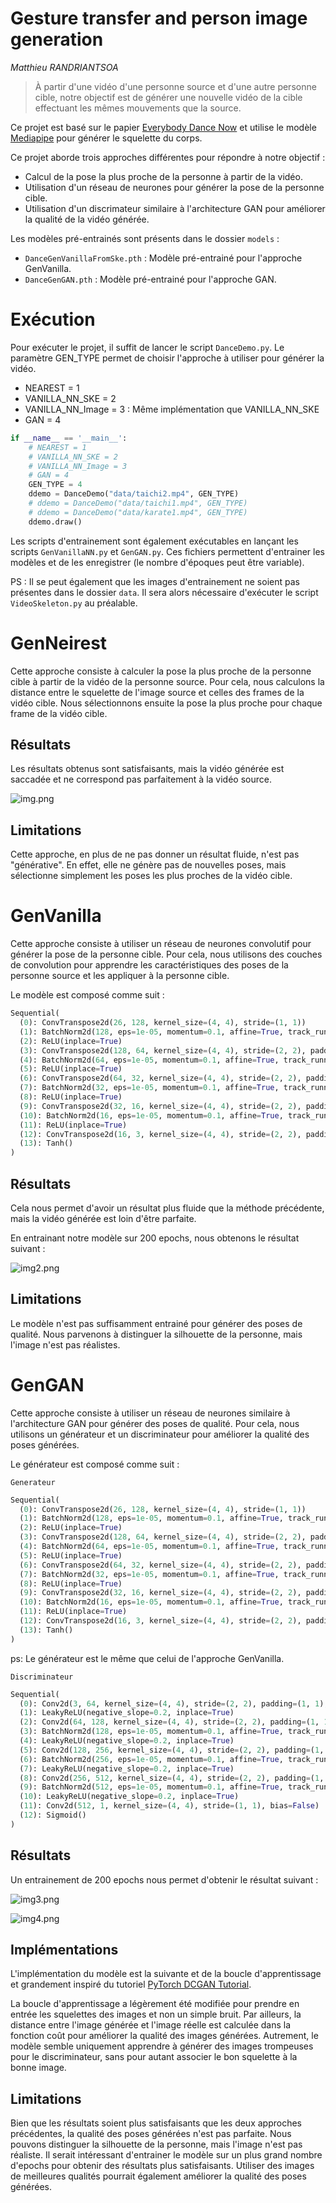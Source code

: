 
# Gesture transfer and person image generation 

_Matthieu RANDRIANTSOA_

> À partir d'une vidéo d'une personne source et d'une autre personne cible, notre objectif est de générer une nouvelle vidéo de la cible effectuant les mêmes mouvements que la source.

Ce projet est basé sur le papier [Everybody Dance Now](https://arxiv.org/abs/1808.07371) et utilise le modèle [Mediapipe](https://mediapipe-studio.webapps.google.com/studio/demo/pose_landmarker) pour générer le squelette du corps.

Ce projet aborde trois approches différentes pour répondre à notre objectif :
- Calcul de la pose la plus proche de la personne à partir de la vidéo.
- Utilisation d'un réseau de neurones pour générer la pose de la personne cible.
- Utilisation d'un discrimateur similaire à l'architecture GAN pour améliorer la qualité de la vidéo générée.

Les modèles pré-entrainés sont présents dans le dossier `models` :
- `DanceGenVanillaFromSke.pth` : Modèle pré-entrainé pour l'approche GenVanilla.
- `DanceGenGAN.pth` : Modèle pré-entrainé pour l'approche GAN.

# Exécution

Pour exécuter le projet, il suffit de lancer le script `DanceDemo.py`. Le paramètre GEN_TYPE permet de choisir l'approche à utiliser pour générer la vidéo.
- NEAREST = 1
- VANILLA_NN_SKE = 2
- VANILLA_NN_Image = 3 : Même implémentation que VANILLA_NN_SKE
- GAN = 4

```python
if __name__ == '__main__':
    # NEAREST = 1
    # VANILLA_NN_SKE = 2
    # VANILLA_NN_Image = 3
    # GAN = 4
    GEN_TYPE = 4
    ddemo = DanceDemo("data/taichi2.mp4", GEN_TYPE)
    # ddemo = DanceDemo("data/taichi1.mp4", GEN_TYPE)
    # ddemo = DanceDemo("data/karate1.mp4", GEN_TYPE)
    ddemo.draw()
```

Les scripts d'entrainement sont également exécutables en lançant les scripts `GenVanillaNN.py` et `GenGAN.py`.
Ces fichiers permettent d'entrainer les modèles et de les enregistrer (le nombre d'époques peut être variable).

PS : Il se peut également que les images d'entrainement ne soient pas présentes dans le dossier `data`. Il sera alors nécessaire d'exécuter le script `VideoSkeleton.py` au préalable.

# GenNeirest

Cette approche consiste à calculer la pose la plus proche de la personne cible à partir de la vidéo de la personne source. Pour cela, nous calculons la distance entre le squelette de l'image source et celles des frames de la vidéo cible. Nous sélectionnons ensuite la pose la plus proche pour chaque frame de la vidéo cible.

## Résultats

Les résultats obtenus sont satisfaisants, mais la vidéo générée est saccadée et ne correspond pas parfaitement à la vidéo source.

![img.png](images/img.png)

## Limitations

Cette approche, en plus de ne pas donner un résultat fluide, n'est pas "générative". En effet, elle ne génère pas de nouvelles poses, mais sélectionne simplement les poses les plus proches de la vidéo cible.

# GenVanilla

Cette approche consiste à utiliser un réseau de neurones convolutif pour générer la pose de la personne cible. Pour cela, nous utilisons des couches de convolution pour apprendre les caractéristiques des poses de la personne source et les appliquer à la personne cible.

Le modèle est composé comme suit : 

```python
Sequential(
  (0): ConvTranspose2d(26, 128, kernel_size=(4, 4), stride=(1, 1))
  (1): BatchNorm2d(128, eps=1e-05, momentum=0.1, affine=True, track_running_stats=True)
  (2): ReLU(inplace=True)
  (3): ConvTranspose2d(128, 64, kernel_size=(4, 4), stride=(2, 2), padding=(1, 1))
  (4): BatchNorm2d(64, eps=1e-05, momentum=0.1, affine=True, track_running_stats=True)
  (5): ReLU(inplace=True)
  (6): ConvTranspose2d(64, 32, kernel_size=(4, 4), stride=(2, 2), padding=(1, 1))
  (7): BatchNorm2d(32, eps=1e-05, momentum=0.1, affine=True, track_running_stats=True)
  (8): ReLU(inplace=True)
  (9): ConvTranspose2d(32, 16, kernel_size=(4, 4), stride=(2, 2), padding=(1, 1))
  (10): BatchNorm2d(16, eps=1e-05, momentum=0.1, affine=True, track_running_stats=True)
  (11): ReLU(inplace=True)
  (12): ConvTranspose2d(16, 3, kernel_size=(4, 4), stride=(2, 2), padding=(1, 1))
  (13): Tanh()
)
```


## Résultats

Cela nous permet d'avoir un résultat plus fluide que la méthode précédente, mais la vidéo générée est loin d'être parfaite. 

En entrainant notre modèle sur 200 epochs, nous obtenons le résultat suivant :

![img2.png](images/img2.png)

## Limitations

Le modèle n'est pas suffisamment entrainé pour générer des poses de qualité. Nous parvenons à distinguer la silhouette de la personne, mais l'image n'est pas réalistes.

# GenGAN

Cette approche consiste à utiliser un réseau de neurones similaire à l'architecture GAN pour générer des poses de qualité. Pour cela, nous utilisons un générateur et un discriminateur pour améliorer la qualité des poses générées.

Le générateur est composé comme suit : 

`Generateur`
```python
Sequential(
  (0): ConvTranspose2d(26, 128, kernel_size=(4, 4), stride=(1, 1))
  (1): BatchNorm2d(128, eps=1e-05, momentum=0.1, affine=True, track_running_stats=True)
  (2): ReLU(inplace=True)
  (3): ConvTranspose2d(128, 64, kernel_size=(4, 4), stride=(2, 2), padding=(1, 1))
  (4): BatchNorm2d(64, eps=1e-05, momentum=0.1, affine=True, track_running_stats=True)
  (5): ReLU(inplace=True)
  (6): ConvTranspose2d(64, 32, kernel_size=(4, 4), stride=(2, 2), padding=(1, 1))
  (7): BatchNorm2d(32, eps=1e-05, momentum=0.1, affine=True, track_running_stats=True)
  (8): ReLU(inplace=True)
  (9): ConvTranspose2d(32, 16, kernel_size=(4, 4), stride=(2, 2), padding=(1, 1))
  (10): BatchNorm2d(16, eps=1e-05, momentum=0.1, affine=True, track_running_stats=True)
  (11): ReLU(inplace=True)
  (12): ConvTranspose2d(16, 3, kernel_size=(4, 4), stride=(2, 2), padding=(1, 1))
  (13): Tanh()
)
```
ps: Le générateur est le même que celui de l'approche GenVanilla.

`Discriminateur`

```python
Sequential(
  (0): Conv2d(3, 64, kernel_size=(4, 4), stride=(2, 2), padding=(1, 1), bias=False)
  (1): LeakyReLU(negative_slope=0.2, inplace=True)
  (2): Conv2d(64, 128, kernel_size=(4, 4), stride=(2, 2), padding=(1, 1), bias=False)
  (3): BatchNorm2d(128, eps=1e-05, momentum=0.1, affine=True, track_running_stats=True)
  (4): LeakyReLU(negative_slope=0.2, inplace=True)
  (5): Conv2d(128, 256, kernel_size=(4, 4), stride=(2, 2), padding=(1, 1), bias=False)
  (6): BatchNorm2d(256, eps=1e-05, momentum=0.1, affine=True, track_running_stats=True)
  (7): LeakyReLU(negative_slope=0.2, inplace=True)
  (8): Conv2d(256, 512, kernel_size=(4, 4), stride=(2, 2), padding=(1, 1), bias=False)
  (9): BatchNorm2d(512, eps=1e-05, momentum=0.1, affine=True, track_running_stats=True)
  (10): LeakyReLU(negative_slope=0.2, inplace=True)
  (11): Conv2d(512, 1, kernel_size=(4, 4), stride=(1, 1), bias=False)
  (12): Sigmoid()
)
```

## Résultats

Un entrainement de 200 epochs nous permet d'obtenir le résultat suivant :

![img3.png](images/img3.png)

![img4.png](images/img4.png)

## Implémentations

L'implémentation du modèle est la suivante et de la boucle d'apprentissage et grandement inspiré du tutoriel [PyTorch DCGAN Tutorial](https://pytorch.org/tutorials/beginner/dcgan_faces_tutorial.html).

La boucle d'apprentissage a légèrement été modifiée pour prendre en entrée les squelettes des images et non un simple bruit. Par ailleurs, la distance entre l'image générée et l'image réelle est calculée dans la fonction coût pour améliorer la qualité des images générées. Autrement, le modèle semble uniquement apprendre à générer des images trompeuses pour le discriminateur, sans pour autant associer le bon squelette à la bonne image.  

## Limitations

Bien que les résultats soient plus satisfaisants que les deux approches précédentes, la qualité des poses générées n'est pas parfaite. Nous pouvons distinguer la silhouette de la personne, mais l'image n'est pas réaliste.
Il serait intéressant d'entrainer le modèle sur un plus grand nombre d'epochs pour obtenir des résultats plus satisfaisants. Utiliser des images de meilleures qualités pourrait également améliorer la qualité des poses générées.




